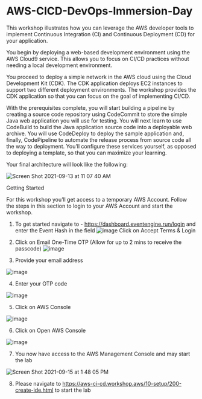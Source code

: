 # AWS-CICD-DevOps-Immersion-Day
This workshop illustrates how you can leverage the AWS developer tools to implement Continuous Integration (CI) and Continuous Deployment (CD) for your application.

You begin by deploying a web-based development environment using the AWS Cloud9 service. This allows you to focus on CI/CD practices without needing a local development environment.

You proceed to deploy a simple network in the AWS cloud using the Cloud Development Kit (CDK). The CDK application deploys EC2 instances to support two different deployment environments. The workshop provides the CDK application so that you can focus on the goal of implementing CI/CD.

With the prerequisites complete, you will start building a pipeline by creating a source code repository using CodeCommit to store the simple Java web application you will use for testing. You will next learn to use CodeBuild to build the Java application source code into a deployable web archive. You will use CodeDeploy to deploy the sample application and, finally, CodePipeline to automate the release process from source code all the way to deployment. You’ll configure these services yourself, as opposed to deploying a template, so that you can maximize your learning.

Your final architecture will look like the following:

   ![Screen Shot 2021-09-13 at 11 07 40 AM](https://user-images.githubusercontent.com/90632882/133303527-b127abf4-c03e-4919-a108-27508eb91a8f.png)

Getting Started

For this workshop you’ll get access to a temporary AWS Account. Follow the steps in this section to login to your AWS Account and start the workshop.

1. To get started navigate to - https://dashboard.eventengine.run/login and enter the Event Hash in the field
![image](https://user-images.githubusercontent.com/90632882/133285722-732ff8bc-0cc0-4c04-96d8-cb5900a656db.png)
Click on Accept Terms & Login

2. Click on Email One-Time OTP (Allow for up to 2 mins to receive the passcode)
![image](https://user-images.githubusercontent.com/90632882/133286863-bea37af2-650f-42d3-b67a-42ed03313b45.png)

3. Provide your email address

![image](https://user-images.githubusercontent.com/90632882/133287030-e9addf59-3216-4fc2-92f2-40cda61e9b43.png)

4. Enter your OTP code

![image](https://user-images.githubusercontent.com/90632882/133287082-c748b86a-4096-45e4-85cb-5d06dc3709a2.png)

5. Click on AWS Console

![image](https://user-images.githubusercontent.com/90632882/133287155-41263613-66fa-43e4-a56a-d3b089219815.png)

6. Click on Open AWS Console

![image](https://user-images.githubusercontent.com/90632882/133287214-6b98541c-ad36-458d-9af8-5ab9aabb7bac.png)

7. You now have access to the AWS Management Console and may start the lab

![Screen Shot 2021-09-15 at 1 48 05 PM](https://user-images.githubusercontent.com/90632882/133491843-22c02877-89e6-4b7b-9548-2385bf8ced65.png)

8. Please navigate to https://aws-ci-cd.workshop.aws/10-setup/200-create-ide.html to start the lab

